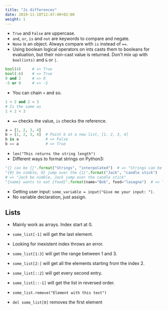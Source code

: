 ```yaml
---
title: "Js differences"
date: 2019-11-18T12:47:40+02:00
weight: 1
---
```


- `True` and `False` are uppercase.
- `and`, `or`, `is` and `not` are keywords to compare and negate.
- `None` is an object. Always compare with `is` instead of `==`.
- Using boolean logical operators on ints casts them to booleans for evaluation, but their non-cast value is returned. Don't mix up with `bool(ints)` and `&` or `|`.

```python
bool(4)     # => True
bool(-6)    # => True
0 and 2     # => 0
-5 or 0     # => -5
```

- You can chain `<` and so.

```python
1 < 2 and 2 < 3
# Is the same as
1 < 2 < 3
```

- `==` checks the value, `is` checks the reference.

```python
a = [1, 2, 3, 4]
b = [1, 2, 3, 4]  # Point b at a new list, [1, 2, 3, 4]
b is a            # => False
b == a            # => True
```

- `len("This returns the string length")`
- Different ways to format strings on Python3:

```python
"{} can be {}".format("Strings", "interpolated")  # => "Strings can be interpolated"
"{0} be nimble, 0} jump over the {1}".format("Jack", "candle stick")
# => "Jack be nimble, Jack jump over the candle stick"
"{name} wants to eat {food}".format(name="Bob", food="lasagna")  # => "Bob wants to eat lasagna"
```

- Getting user input: `some_variable = input("Give me your input: ")`.
- No variable declaration, just assign.

## Lists

- Mainly work as arrays. Index start at 0.
- `some_list[-1]` will get the last element.
- Looking for inexistent index throws an error.
- `some_list[1:3]` will get the range between 1 and 3.
- `some_list[2:]` will get all the elements starting from the index 2.
- `some_list[::2]` will get every second entry.
- `some_list[::-1]` will get the list in reversed order.

- `some_list.remove("Element with this text")`
- `del some_list[0]` removes the first element
